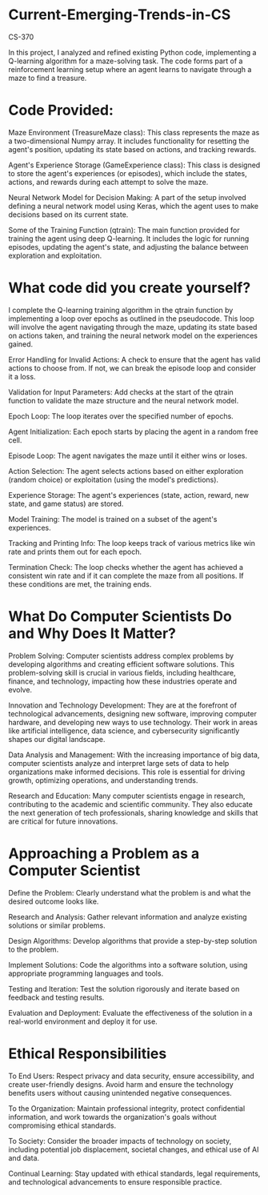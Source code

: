 # Current-Emerging-Trends-in-CS
CS-370


In this project, I analyzed and refined existing Python code, implementing a Q-learning algorithm for a maze-solving task. The code forms part of a reinforcement learning setup where an agent learns to navigate through a maze to find a treasure.

# Code Provided:
Maze Environment (TreasureMaze class): This class represents the maze as a two-dimensional Numpy array. It includes functionality for resetting the agent's position, updating its state based on actions, and tracking rewards.

Agent's Experience Storage (GameExperience class): This class is designed to store the agent's experiences (or episodes), which include the states, actions, and rewards during each attempt to solve the maze.

Neural Network Model for Decision Making: A part of the setup involved defining a neural network model using Keras, which the agent uses to make decisions based on its current state.

Some of the Training Function (qtrain): The main function provided for training the agent using deep Q-learning. It includes the logic for running episodes, updating the agent's state, and adjusting the balance between exploration and exploitation.

# What code did you create yourself?
I complete the Q-learning training algorithm in the qtrain function by implementing a loop over epochs as outlined in the pseudocode. This loop will involve the agent navigating through the maze, updating its state based on actions taken, and training the neural network model on the experiences gained. 

Error Handling for Invalid Actions: A check to ensure that the agent has valid actions to choose from. If not, we can break the episode loop and consider it a loss.

Validation for Input Parameters: Add checks at the start of the qtrain function to validate the maze structure and the neural network model.

Epoch Loop: The loop iterates over the specified number of epochs.

Agent Initialization: Each epoch starts by placing the agent in a random free cell.

Episode Loop: The agent navigates the maze until it either wins or loses.

Action Selection: The agent selects actions based on either exploration (random choice) or exploitation (using the model's predictions).

Experience Storage: The agent's experiences (state, action, reward, new state, and game status) are stored.

Model Training: The model is trained on a subset of the agent's experiences.

Tracking and Printing Info: The loop keeps track of various metrics like win rate and prints them out for each epoch.

Termination Check: The loop checks whether the agent has achieved a consistent win rate and if it can complete the maze from all positions. If these conditions are met, the training ends.


# What Do Computer Scientists Do and Why Does It Matter?
Problem Solving: Computer scientists address complex problems by developing algorithms and creating efficient software solutions. This problem-solving skill is crucial in various fields, including healthcare, finance, and technology, impacting how these industries operate and evolve.

Innovation and Technology Development: They are at the forefront of technological advancements, designing new software, improving computer hardware, and developing new ways to use technology. Their work in areas like artificial intelligence, data science, and cybersecurity significantly shapes our digital landscape.

Data Analysis and Management: With the increasing importance of big data, computer scientists analyze and interpret large sets of data to help organizations make informed decisions. This role is essential for driving growth, optimizing operations, and understanding trends.

Research and Education: Many computer scientists engage in research, contributing to the academic and scientific community. They also educate the next generation of tech professionals, sharing knowledge and skills that are critical for future innovations.

# Approaching a Problem as a Computer Scientist
Define the Problem: Clearly understand what the problem is and what the desired outcome looks like.

Research and Analysis: Gather relevant information and analyze existing solutions or similar problems.

Design Algorithms: Develop algorithms that provide a step-by-step solution to the problem.

Implement Solutions: Code the algorithms into a software solution, using appropriate programming languages and tools.

Testing and Iteration: Test the solution rigorously and iterate based on feedback and testing results.

Evaluation and Deployment: Evaluate the effectiveness of the solution in a real-world environment and deploy it for use.

# Ethical Responsibilities
To End Users: Respect privacy and data security, ensure accessibility, and create user-friendly designs. Avoid harm and ensure the technology benefits users without causing unintended negative consequences.

To the Organization: Maintain professional integrity, protect confidential information, and work towards the organization's goals without compromising ethical standards.

To Society: Consider the broader impacts of technology on society, including potential job displacement, societal changes, and ethical use of AI and data.

Continual Learning: Stay updated with ethical standards, legal requirements, and technological advancements to ensure responsible practice.
